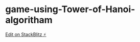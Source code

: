 # game-using-Tower-of-Hanoi-algoritham

[Edit on StackBlitz ⚡️](https://stackblitz.com/edit/react-var4jo)